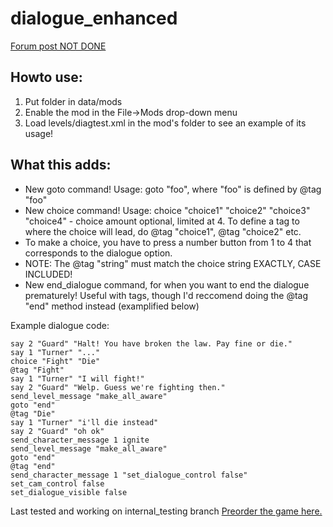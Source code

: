 # dialogue_enhanced
[Forum post NOT DONE](http://forums.wolfire.com/viewtopic.php?f=)  
## Howto use:  

1. Put folder in data/mods
2. Enable the mod in the File->Mods drop-down menu
3. Load levels/diagtest.xml in the mod's folder to see an example of its usage!

## What this adds:

* New goto command! Usage: goto "foo", where "foo" is defined by @tag "foo"
* New choice command! Usage: choice "choice1" "choice2" "choice3" "choice4" - choice amount optional, limited at 4. To define a tag to where the choice will lead, do @tag "choice1", @tag "choice2" etc.
* To make a choice, you have to press a number button from 1 to 4 that corresponds to the dialogue option.
* NOTE: The @tag "string" must match the choice string EXACTLY, CASE INCLUDED!
* New end_dialogue command, for when you want to end the dialogue prematurely! Useful with tags, though I'd reccomend doing the @tag "end" method instead (examplified below)

Example dialogue code:
```
say 2 "Guard" "Halt! You have broken the law. Pay fine or die."
say 1 "Turner" "..."
choice "Fight" "Die"
@tag "Fight"
say 1 "Turner" "I will fight!"
say 2 "Guard" "Welp. Guess we're fighting then."
send_level_message "make_all_aware"
goto "end"
@tag "Die"
say 1 "Turner" "i'll die instead"
say 2 "Guard" "oh ok"
send_character_message 1 ignite
send_level_message "make_all_aware"
goto "end"
@tag "end"
send_character_message 1 "set_dialogue_control false"
set_cam_control false
set_dialogue_visible false
```
Last tested and working on internal_testing branch
[Preorder the game here.](http://www.wolfire.com/overgrowth)
